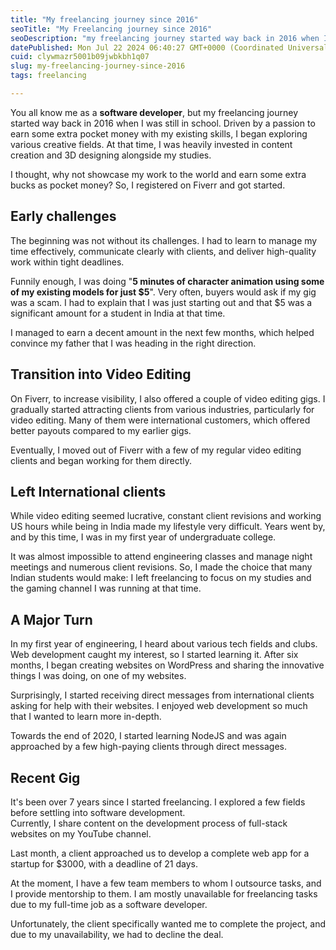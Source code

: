 ```yaml
---
title: "My freelancing journey since 2016"
seoTitle: "My Freelancing journey since 2016"
seoDescription: "my freelancing journey started way back in 2016 when I was still in school. Driven by a passion to earn some extra pocket money with my existing skills, I b"
datePublished: Mon Jul 22 2024 06:40:27 GMT+0000 (Coordinated Universal Time)
cuid: clywmazr5001b09jwbkbh1q07
slug: my-freelancing-journey-since-2016
tags: freelancing

---
```


You all know me as a **software developer**, but my freelancing journey started way back in 2016 when I was still in school. Driven by a passion to earn some extra pocket money with my existing skills, I began exploring various creative fields. At that time, I was heavily invested in content creation and 3D designing alongside my studies.

I thought, why not showcase my work to the world and earn some extra bucks as pocket money? So, I registered on Fiverr and got started.

## Early challenges

The beginning was not without its challenges. I had to learn to manage my time effectively, communicate clearly with clients, and deliver high-quality work within tight deadlines.

Funnily enough, I was doing "**5 minutes of character animation using some of my existing models for just $5**". Very often, buyers would ask if my gig was a scam. I had to explain that I was just starting out and that $5 was a significant amount for a student in India at that time.

I managed to earn a decent amount in the next few months, which helped convince my father that I was heading in the right direction.

## Transition into Video Editing

On Fiverr, to increase visibility, I also offered a couple of video editing gigs. I gradually started attracting clients from various industries, particularly for video editing. Many of them were international customers, which offered better payouts compared to my earlier gigs.

Eventually, I moved out of Fiverr with a few of my regular video editing clients and began working for them directly.

## Left International clients

While video editing seemed lucrative, constant client revisions and working US hours while being in India made my lifestyle very difficult. Years went by, and by this time, I was in my first year of undergraduate college.

It was almost impossible to attend engineering classes and manage night meetings and numerous client revisions. So, I made the choice that many Indian students would make: I left freelancing to focus on my studies and the gaming channel I was running at that time.

## A Major Turn

In my first year of engineering, I heard about various tech fields and clubs. Web development caught my interest, so I started learning it. After six months, I began creating websites on WordPress and sharing the innovative things I was doing, on one of my websites.

Surprisingly, I started receiving direct messages from international clients asking for help with their websites. I enjoyed web development so much that I wanted to learn more in-depth.

Towards the end of 2020, I started learning NodeJS and was again approached by a few high-paying clients through direct messages.

## Recent Gig

It's been over 7 years since I started freelancing. I explored a few fields before settling into software development.  
Currently, I share content on the development process of full-stack websites on my YouTube channel.

Last month, a client approached us to develop a complete web app for a startup for $3000, with a deadline of 21 days.

At the moment, I have a few team members to whom I outsource tasks, and I provide mentorship to them. I am mostly unavailable for freelancing tasks due to my full-time job as a software developer.

Unfortunately, the client specifically wanted me to complete the project, and due to my unavailability, we had to decline the deal.